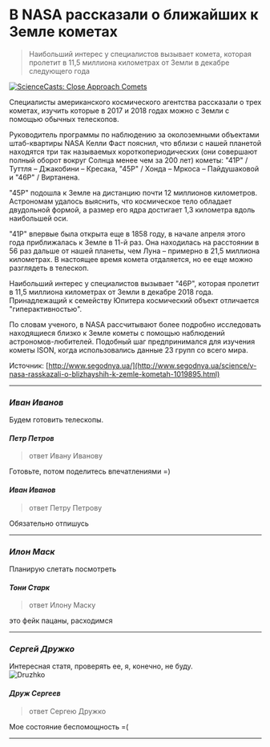 # В NASA рассказали о ближайших к Земле кометах

> Наибольший интерес у специалистов вызывает комета, которая пролетит в 11,5 миллиона километрах от Земли в декабре следующего года

[![ScienceCasts: Close Approach Comets](http://img.youtube.com/vi/j-Vz38ECJh0/0.jpg)](https://www.youtube.com/watch?v=j-Vz38ECJh0)

<p>Специалисты американского космического агентства рассказали о трех кометах, 
изучить которые в 2017 и 2018 годах можно с Земли с помощью обычных телескопов.</p>
<p>Руководитель программы по наблюдению за околоземными объектами штаб-квартиры
 NASA Келли Фаст пояснил, что вблизи с нашей планетой находятся три так называемых
  короткопериодических (они совершают полный оборот вокруг Солнца менее чем за 200 лет) 
  кометы: "41P" / Туттля – Джакобини – Кресака, "45Р" / Хонда – Мркоса – Пайдушаковой и "46P" / Виртанена.</p>
<p>"45Р" подошла к Земле на дистанцию почти 12 миллионов километров. Астрономам удалось выяснить, 
что космическое тело обладает двудольной формой, а размер его ядра достигает 1,3 километра вдоль наибольшей оси.</p>
<p>"41P" впервые была открыта еще в 1858 году, в начале апреля этого года приближалась к Земле в 11-й раз. 
Она находилась на расстоянии в 56 раз дальше от нашей планеты, чем Луна – примерно в 21,5 миллиона километрах. 
В настоящее время комета отдаляется, но ее еще можно разглядеть в телескоп.</p>
<p>Наибольший интерес у специалистов вызывает "46Р", которая пролетит в 11,5 миллиона 
километрах от Земли в декабре 2018 года. Принадлежащий к семейству Юпитера космический 
объект отличается "гиперактивностью".</p>
<p>По словам ученого, в NASA рассчитывают более подробно исследовать находящиеся близко к Земле 
кометы с помощью наблюдений астрономов-любителей. Подобный шаг предпринимался для изучения 
кометы ISON, когда использовались данные 23 групп со всего мира.</p>

Источник: [http://www.segodnya.ua/](http://www.segodnya.ua/science/v-nasa-rasskazali-o-blizhayshih-k-zemle-kometah-1019895.html)

___
### _Иван Иванов_
Будем готовить телескопы.

#### _Петр Петров_ 
> ответ Ивану Иванову
<p>Готовьте, потом поделитесь впечатлениями =)</p>

#### _Иван Иванов_

> ответ Петру Петрову

<p>Обязательно отпишусь</p>

___

### _Илон Маск_
Планирую слетать посмотреть

#### _Тони Старк_

> ответ Илону Маску

<p>это фейк пацаны, расходимся</p>

___
### _Сергей Дружко_
Интересная статя, проверять ее, я, конечно, не буду.<br>
![Druzhko](http://b1.m24.ru/c/877558.483xp.jpg)

#### _Друж Сергеев_

> ответ Сергею Дружко

<p>Мое состояние беспомощность =(</p>

___
